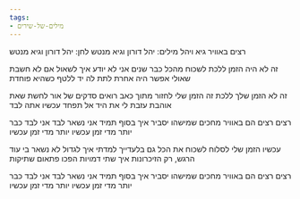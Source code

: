 ```yaml
---
tags:
- מילים-של-שירים 
---
```


רצים באוויר
גיא ויהל
מילים: יהל דורון וגיא מנטש
לחן: יהל דורון וגיא מנטש



זה לא היה הזמן ללכת לשכוח מהכל
כבר שנים אני לא יודע איך לשאול
אם לא חשבת שאולי אפשר היה אחרת
לתת לה יד ללטף כשהיא פוחדת

זה לא הזמן שלך ללכת זה הזמן שלי לחזור
מתוך כאב רואים סדקים של אור
לחשת שאת אוהבת עזבת לי את היד אל תפחד עכשיו אתה לבד

רצים רצים הם באוויר
מחכים שמישהו יסביר
איך בסוף תמיד אני נשאר לבד
אני לבד כבר יותר מדי זמן עכשיו
יותר מדי זמן עכשיו

עכשיו הזמן שלי לסלוח לשכוח את הכל
גם בלעדייך למדתי איך לגדול
לא נשאר בי עוד הרגש, רק הזיכרונות
איך שתי דמויות הפכו פתאום שתיקות

רצים רצים הם באוויר
מחכים שמישהו יסביר
איך בסוף תמיד אני נשאר לבד
אני לבד כבר יותר מדי זמן עכשיו
יותר מדי זמן עכשיו